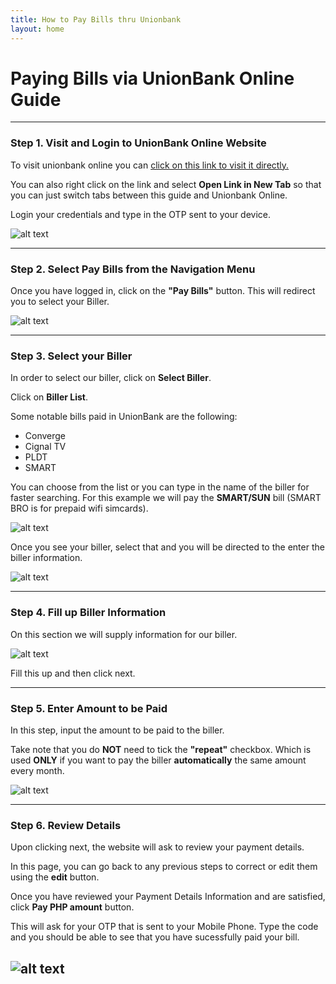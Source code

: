 ```yaml
---
title: How to Pay Bills thru Unionbank
layout: home
---
```


# Paying Bills via UnionBank Online Guide
---
### Step 1. Visit and Login to UnionBank Online Website 

To visit unionbank online you can [click on this link to visit it directly.](https://online.unionbankph.com/online-banking/login#!/login)

You can also right click on the link and select **Open Link in New Tab** so that you can just switch tabs between this guide and Unionbank Online.

Login your credentials and type in the OTP sent to your device. 

![alt text](https://i.ibb.co/c87n2Ry/UB1.png)

---

### Step 2. Select Pay Bills from the Navigation Menu

Once you have logged in, click on the **"Pay Bills"** button. This will redirect you to select your Biller. 

![alt text](https://i.ibb.co/F6WCPbY/UB2.png)

---

### Step 3. Select your Biller

In order to select our biller, click on **Select Biller**.

Click on **Biller List**.

Some notable bills paid in UnionBank are the following:
- Converge
- Cignal TV
- PLDT
- SMART 

You can choose from the list or you can type in the name of the biller for faster searching. For this example we will pay the **SMART/SUN** bill (SMART BRO is for prepaid wifi simcards).

![alt text](https://i.ibb.co/jymMsyV/UB3.png)

Once you see your biller, select that and you will be directed to the enter the biller information. 

![alt text](https://i.ibb.co/W3t9nRb/UB4.png)

--- 

### Step 4. Fill up Biller Information

On this section we will supply information for our biller. 

![alt text](https://i.ibb.co/NpwwS4X/UB5.png)

Fill this up and then click next.

---

### Step 5. Enter Amount to be Paid

In this step, input the amount to be paid to the biller.

Take note that you do **NOT** need to tick the **"repeat"** checkbox. Which is used **ONLY** if you want to pay the biller **automatically** the same amount every month. 

![alt text](https://i.ibb.co/4p1ntbK/UB6.png)

---

### Step 6. Review Details 

Upon clicking next, the website will ask to review your payment details. 

In this page, you can go back to any previous steps to correct or edit them using the **edit** button.

Once you have reviewed your Payment Details Information and are satisfied, click **Pay PHP amount** button.

This will ask for your OTP that is sent to your Mobile Phone. Type the code and you should be able to see that you have sucessfully paid your bill. 

![alt text](https://i.ibb.co/PYGcKmJ/UB7.png)
---









